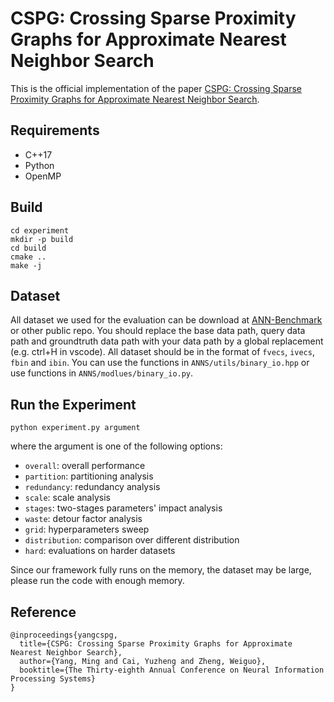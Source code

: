 # CSPG: Crossing Sparse Proximity Graphs for Approximate Nearest Neighbor Search

This is the official implementation of the paper [CSPG: Crossing Sparse Proximity Graphs for Approximate Nearest Neighbor Search](https://example.com/paper).

## Requirements

* C++17
* Python
* OpenMP

## Build

```shell
cd experiment
mkdir -p build
cd build
cmake ..
make -j
```

## Dataset
All dataset we used for the evaluation can be download at [ANN-Benchmark](https://github.com/erikbern/ann-benchmarks) or other public repo. You should replace the base data path, query data path and groundtruth data path with your data path by a global replacement (e.g. ctrl+H in vscode). All dataset should be in the format of `fvecs`, `ivecs`, `fbin` and `ibin`. You can use the functions in `ANNS/utils/binary_io.hpp` or use functions in `ANNS/modlues/binary_io.py`.

## Run the Experiment

```shell
python experiment.py argument
```

where the argument is one of the following options:

* `overall`: overall performance
* `partition`: partitioning analysis
* `redundancy`: redundancy analysis
* `scale`: scale analysis
* `stages`: two-stages parameters' impact analysis
* `waste`: detour factor analysis
* `grid`: hyperparameters sweep
* `distribution`: comparison over different distribution
* `hard`: evaluations on harder datasets

Since our framework fully runs on the memory, the dataset may be large, please run the code with enough memory.

## Reference
```shell
@inproceedings{yangcspg,
  title={CSPG: Crossing Sparse Proximity Graphs for Approximate Nearest Neighbor Search},
  author={Yang, Ming and Cai, Yuzheng and Zheng, Weiguo},
  booktitle={The Thirty-eighth Annual Conference on Neural Information Processing Systems}
}
```

